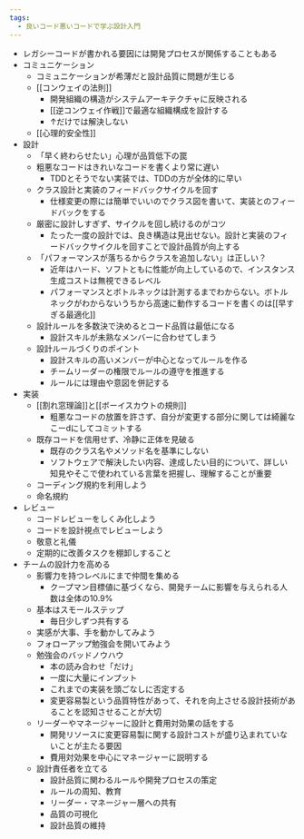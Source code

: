```yaml
---
tags:
  - 良いコード悪いコードで学ぶ設計入門
---
```

- レガシーコードが書かれる要因には開発プロセスが関係することもある
- コミュニケーション
	- コミュニケーションが希薄だと設計品質に問題が生じる
	- [[コンウェイの法則]]
		- 開発組織の構造がシステムアーキテクチャに反映される
		- [[逆コンウェイ作戦]]で最適な組織構成を設計する
		- ↑だけでは解決しない
	- [[心理的安全性]]
- 設計
	- 「早く終わらせたい」心理が品質低下の罠
	- 粗悪なコードはきれいなコードを書くより常に遅い
		- TDDとそうでない実装では、TDDの方が全体的に早い
	- クラス設計と実装のフィードバックサイクルを回す
		- 仕様変更の際には簡単でいいのでクラス図を書いて、実装とのフィードバックをする
	- 厳密に設計しすぎず、サイクルを回し続けるのがコツ
		- たった一度の設計では、良き構造は見出せない。設計と実装のフィードバックサイクルを回すことで設計品質が向上する
	- 「パフォーマンスが落ちるからクラスを追加しない」は正しい？
		- 近年はハード、ソフトともに性能が向上しているので、インスタンス生成コストは無視できるレベル
		- パフォーマンスとボトルネックは計測するまでわからない。ボトルネックがわからないうちから高速に動作するコードを書くのは[[早すぎる最適化]]
	- 設計ルールを多数決で決めるとコード品質は最低になる
		- 設計スキルが未熟なメンバーに合わせてしまう
	- 設計ルールづくりのポイント
		- 設計スキルの高いメンバーが中心となってルールを作る
		- チームリーダーの権限でルールの遵守を推進する
		- ルールには理由や意図を併記する
- 実装
	- [[割れ窓理論]]と[[ボーイスカウトの規則]]
		- 粗悪なコードの放置を許さず、自分が変更する部分に関しては綺麗なこーdにしてコミットする
	- 既存コードを信用せず、冷静に正体を見破る
		- 既存のクラス名やメソッド名を基準にしない
		- ソフトウェアで解決したい内容、達成したい目的について、詳しい知見やそこで使われている言葉を把握し、理解することが重要
	- コーディング規約を利用しよう
	- 命名規約
- レビュー
	- コードレビューをしくみ化しよう
	- コードを設計視点でレビューしよう
	- 敬意と礼儀
	- 定期的に改善タスクを棚卸しすること
- チームの設計力を高める
	- 影響力を持つレベルにまで仲間を集める
		- クープマン目標値に基づくなら、開発チームに影響を与えられる人数は全体の10.9%
	- 基本はスモールステップ
		- 毎日少しずつ共有する
	- 実感が大事、手を動かしてみよう
	- フォローアップ勉強会を開いてみよう
	- 勉強会のバッドノウハウ
		- 本の読み合わせ「だけ」
		- 一度に大量にインプット
		- これまでの実装を頭ごなしに否定する
		- 変更容易製という品質特性があって、それを向上させる設計技術があることを認知させることが大切
	- リーダーやマネージャーに設計と費用対効果の話をする
		- 開発リソースに変更容易製に関する設計コストが盛り込まれていないことが主たる要因
		- 費用対効果を中心にマネージャーに説明する
	- 設計責任者を立てる
		- 設計品質に関わるルールや開発プロセスの策定
		- ルールの周知、教育
		- リーダー・マネージャー層への共有
		- 品質の可視化
		- 設計品質の維持
